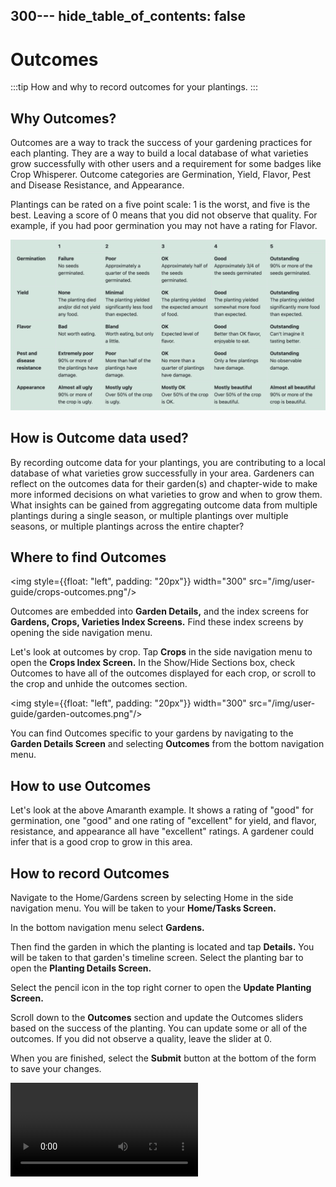 300---
hide_table_of_contents: false
---


# Outcomes

:::tip How and why to record outcomes for your plantings.
:::

## Why Outcomes?

Outcomes are a way to track the success of your gardening practices for each planting.  They are a way to build a local database of what varieties grow successfully with other users and a requirement for some badges like Crop Whisperer.  Outcome categories are Germination, Yield, Flavor, Pest and Disease Resistance, and Appearance.

Plantings can be rated on a five point scale: 1 is the worst, and five is the best.  Leaving a score of 0 means that you did not observe that quality.  For example, if you had poor germination you may not have a rating for Flavor.

<img width="600" src="/img/user-guide/outcome-table.png"/>

## How is Outcome data used?

 By recording outcome data for your plantings, you are contributing to a local database of what varieties grow successfully in your area.  Gardeners can reflect on the outcomes data for their garden(s) and chapter-wide to make more informed decisions on what varieties to grow and when to grow them.
 What insights can be gained from aggregating outcome data from multiple plantings during a single season, or multiple plantings over multiple seasons, or multiple plantings across the entire chapter?

## Where to find Outcomes

<img style={{float: "left", padding: "20px"}} width="300" src="/img/user-guide/crops-outcomes.png"/>

Outcomes are embedded into **Garden Details,** and the index screens for **Gardens, Crops, Varieties Index Screens.**  Find these index screens by opening the side navigation menu.

Let's look at outcomes by crop.  Tap **Crops** in the side navigation menu to open the **Crops Index Screen.**  In the Show/Hide Sections box, check Outcomes to have all of the outcomes displayed for each crop, or scroll to the crop and unhide the outcomes section.

<div style={{clear:"both"}}></div>

<img style={{float: "left", padding: "20px"}} width="300" src="/img/user-guide/garden-outcomes.png"/>

You can find Outcomes specific to your gardens by navigating to the **Garden Details Screen** and selecting **Outcomes** from the bottom navigation menu.

<div style={{clear:"both"}}></div>

## How to use Outcomes

Let's look at the above Amaranth example.  It shows a rating of "good" for germination, one "good" and one rating of "excellent" for yield, and flavor, resistance, and appearance all have "excellent" ratings.  A gardener could infer that is a good crop to grow in this area.

## How to record Outcomes

Navigate to the Home/Gardens screen by selecting Home in the side navigation menu.  You will be taken to your **Home/Tasks Screen.**

In the bottom navigation menu select **Gardens.**

Then find the garden in which the planting is located and tap **Details.**  You will be taken to that garden's timeline screen.  Select the planting bar to open the **Planting Details Screen.**

Select the pencil icon in the top right corner to open the **Update Planting Screen.**

Scroll down to the **Outcomes** section and update the Outcomes sliders based on the success of the planting.  You can update some or all of the outcomes.  If you did not observe a quality, leave the slider at 0.

When you are finished, select the **Submit** button at the bottom of the form to save your changes.

<video controls width="300">
  <source src="/img/user-guide/update-outcomes.mp4"/>
</video>